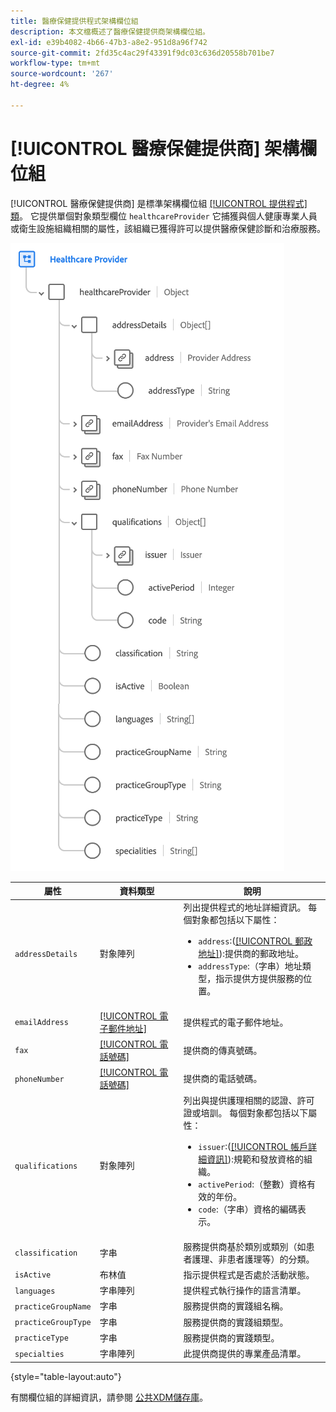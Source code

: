 ```yaml
---
title: 醫療保健提供程式架構欄位組
description: 本文檔概述了醫療保健提供商架構欄位組。
exl-id: e39b4082-4b66-47b3-a8e2-951d8a96f742
source-git-commit: 2fd35c4ac29f43391f9dc03c636d20558b701be7
workflow-type: tm+mt
source-wordcount: '267'
ht-degree: 4%

---
```


# [!UICONTROL 醫療保健提供商] 架構欄位組

[!UICONTROL 醫療保健提供商] 是標準架構欄位組 [[!UICONTROL 提供程式] 類](../../classes/provider.md)。 它提供單個對象類型欄位 `healthcareProvider` 它捕獲與個人健康專業人員或衛生設施組織相關的屬性，該組織已獲得許可以提供醫療保健診斷和治療服務。

![](../../images/field-groups/healthcare-provider.png)

| 屬性 | 資料類型 | 說明 |
| --- | --- | --- |
| `addressDetails` | 對象陣列 | 列出提供程式的地址詳細資訊。 每個對象都包括以下屬性： <ul><li>`address`:([[!UICONTROL 郵政地址]](../../data-types/postal-address.md)):提供商的郵政地址。</li><li>`addressType`:（字串）地址類型，指示提供方提供服務的位置。</li></ul> |
| `emailAddress` | [[!UICONTROL 電子郵件地址]](../../data-types/email-address.md) | 提供程式的電子郵件地址。 |
| `fax` | [[!UICONTROL 電話號碼]](../../data-types/phone-number.md) | 提供商的傳真號碼。 |
| `phoneNumber` | [[!UICONTROL 電話號碼]](../../data-types/phone-number.md) | 提供商的電話號碼。 |
| `qualifications` | 對象陣列 | 列出與提供護理相關的認證、許可證或培訓。 每個對象都包括以下屬性： <ul><li>`issuer`:([[!UICONTROL 帳戶詳細資訊]](../../data-types/account-details.md)):規範和發放資格的組織。</li><li>`activePeriod`:（整數）資格有效的年份。</li><li>`code`:（字串）資格的編碼表示。</li></ul> |
| `classification` | 字串 | 服務提供商基於類別或類別（如患者護理、非患者護理等）的分類。 |
| `isActive` | 布林值 | 指示提供程式是否處於活動狀態。 |
| `languages` | 字串陣列 | 提供程式執行操作的語言清單。 |
| `practiceGroupName` | 字串 | 服務提供商的實踐組名稱。 |
| `practiceGroupType` | 字串 | 服務提供商的實踐組類型。 |
| `practiceType` | 字串 | 服務提供商的實踐類型。 |
| `specialties` | 字串陣列 | 此提供商提供的專業產品清單。 |

{style="table-layout:auto"}

有關欄位組的詳細資訊，請參閱 [公共XDM儲存庫](https://github.com/adobe/xdm/blob/master/components/fieldgroups/provider/healthcare-provider-details.schema.json)。
